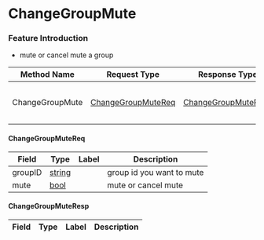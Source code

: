 # ChangeGroupMute

### Feature Introduction

* mute or cancel mute a group


| Method Name | Request Type | Response Type | Description |
| ----------- | ------------ | ------------- | ------------- |
| ChangeGroupMute | [ChangeGroupMuteReq](#openim.sdk.group.ChangeGroupMuteReq) | [ChangeGroupMuteResp](#openim.sdk.group.ChangeGroupMuteResp) | mute or cancel mute a group |
 

#### ChangeGroupMuteReq
| Field | Type | Label | Description |
| ----- | ---- | ----- | ----------- |
| groupID | [string](#string) |  | group id you want to mute |
| mute | [bool](#bool) |  | mute or cancel mute |
 

#### ChangeGroupMuteResp
| Field | Type | Label | Description |
| ----- | ---- | ----- | ----------- |


